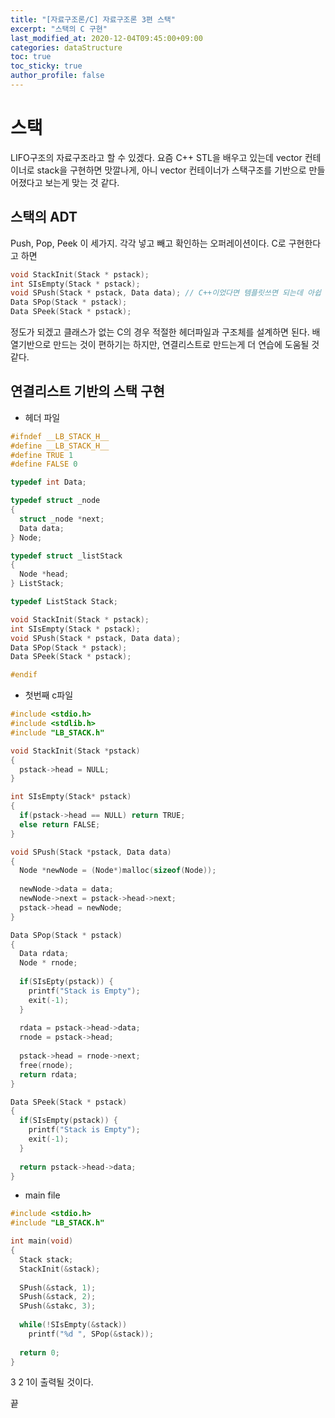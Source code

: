 ```yaml
---
title: "[자료구조론/C] 자료구조론 3편 스택"
excerpt: "스택의 C 구현"
last_modified_at: 2020-12-04T09:45:00+09:00
categories: dataStructure
toc: true
toc_sticky: true
author_profile: false
---
```


# 스택

LIFO구조의 자료구조라고 할 수 있겠다. 요즘 C++ STL을 배우고 있는데 vector 컨테이너로 stack을 구현하면 맛깔나게, 아니 vector 컨테이너가 스택구조를 기반으로 만들어졌다고 보는게 맞는 것 같다.

## 스택의 ADT

Push, Pop, Peek 이 세가지. 각각 넣고 빼고 확인하는 오퍼레이션이다. C로 구현한다고 하면

``` c
void StackInit(Stack * pstack);
int SIsEmpty(Stack * pstack);
void SPush(Stack * pstack, Data data); // C++이었다면 템플릿쓰면 되는데 아쉽
Data SPop(Stack * pstack);
Data SPeek(Stack * pstack);
```

정도가 되겠고 클래스가 없는 C의 경우 적절한 헤더파일과 구조체를 설계하면 된다.
배열기반으로 만드는 것이 편하기는 하지만, 연결리스트로 만드는게 더 연습에 도움될 것 같다.

## 연결리스트 기반의 스택 구현

* 헤더 파일

``` c
#ifndef __LB_STACK_H__
#define __LB_STACK_H__
#define TRUE 1
#define FALSE 0

typedef int Data;

typedef struct _node
{
  struct _node *next;
  Data data;
} Node;

typedef struct _listStack
{
  Node *head;
} ListStack;

typedef ListStack Stack;

void StackInit(Stack * pstack);
int SIsEmpty(Stack * pstack);
void SPush(Stack * pstack, Data data);
Data SPop(Stack * pstack);
Data SPeek(Stack * pstack);

#endif
```

* 첫번째 c파일

``` c
#include <stdio.h>
#include <stdlib.h>
#include "LB_STACK.h"

void StackInit(Stack *pstack)
{
  pstack->head = NULL;
}

int SIsEmpty(Stack* pstack)
{
  if(pstack->head == NULL) return TRUE;
  else return FALSE;
}

void SPush(Stack *pstack, Data data)
{
  Node *newNode = (Node*)malloc(sizeof(Node));
  
  newNode->data = data;
  newNode->next = pstack->head->next;
  pstack->head = newNode;
}

Data SPop(Stack * pstack)
{
  Data rdata;
  Node * rnode;
  
  if(SIsEpty(pstack)) {
    printf("Stack is Empty");
    exit(-1);
  }
  
  rdata = pstack->head->data;
  rnode = pstack->head;
  
  pstack->head = rnode->next;
  free(rnode);
  return rdata;
}

Data SPeek(Stack * pstack)
{
  if(SIsEmpty(pstack)) {
    printf("Stack is Empty");
    exit(-1);
  }
  
  return pstack->head->data;
}
```

* main file

``` c
#include <stdio.h>
#include "LB_STACK.h"

int main(void)
{
  Stack stack;
  StackInit(&stack);
  
  SPush(&stack, 1);
  SPush(&stack, 2);
  SPush(&stakc, 3);
  
  while(!SIsEmpty(&stack))
    printf("%d ", SPop(&stack));
    
  return 0;
}
```

3 2 1이 출력될 것이다.

끝